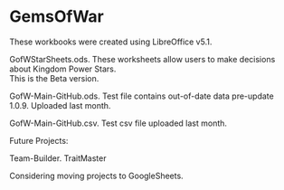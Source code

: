 # GemsOfWar
These workbooks were created using LibreOffice v5.1.

GofWStarSheets.ods.
These worksheets allow users to make decisions
about Kingdom Power Stars.  
This is the Beta version.  

GofW-Main-GitHub.ods.
Test file contains out-of-date data pre-update 1.0.9.
Uploaded last month.

GofW-Main-GitHub.csv.
Test csv file uploaded last month.

Future Projects:

Team-Builder.
TraitMaster

Considering moving projects to GoogleSheets.



